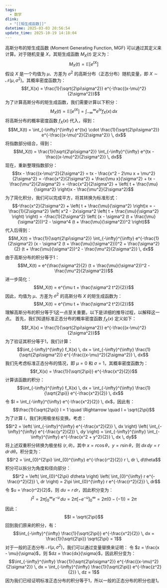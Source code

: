 ```yaml
---
tags:
  - 数学
dlink:
  - "[[矩生成函数]]"
datetime: 2025-03-03 20:56:54
update_time: 2025-10-19 14:18:04
---
```

高斯分布的矩生成函数 (Moment Generating Function, MGF) 可以通过其定义来计算。对于随机变量 $X$，其矩生成函数 $M_X(t)$ 定义为：
$$M_X(t) = \mathbb{E}[e^{tX}]$$
假设 $X$ 是一个均值为 $\mu$、方差为 $\sigma^2$ 的高斯分布（正态分布）随机变量，即 $X \sim \mathcal{N}(\mu, \sigma^2)$。其概率密度函数为：
$$f_X(x) = \frac{1}{\sqrt{2\pi\sigma^2}} e^{-\frac{(x-\mu)^2}{2\sigma^2}}$$
为了计算高斯分布的矩生成函数，我们需要计算以下积分：
$$M_X(t) = \mathbb{E}[e^{tX}] = \int_{-\infty}^{\infty} e^{tx} f_X(x) \, dx$$
将高斯分布的概率密度函数 $f_X(x)$ 代入，得到：
$$M_X(t) = \int_{-\infty}^{\infty} e^{tx} \cdot \frac{1}{\sqrt{2\pi\sigma^2}} e^{-\frac{(x-\mu)^2}{2\sigma^2}} \, dx$$
将指数部分结合，得到：
$$M_X(t) = \frac{1}{\sqrt{2\pi\sigma^2}} \int_{-\infty}^{\infty} e^{tx - \frac{(x-\mu)^2}{2\sigma^2}} \, dx$$
现在，重新整理指数部分：
$$tx - \frac{(x-\mu)^2}{2\sigma^2} = tx - \frac{x^2 - 2\mu x + \mu^2}{2\sigma^2} = -\frac{x^2}{2\sigma^2} + \frac{\mu x}{\sigma^2} + tx - \frac{\mu^2}{2\sigma^2} = -\frac{x^2}{2\sigma^2} + \left( t + \frac{\mu}{\sigma^2} \right)x - \frac{\mu^2}{2\sigma^2}$$
为了简化积分，我们可以完成平方，将其转换为标准形式：
$$-\frac{x^2}{2\sigma^2} + \left( t + \frac{\mu}{\sigma^2} \right)x = -\frac{1}{2\sigma^2} \left( x^2 - 2x\sigma^2 \left( t + \frac{\mu}{\sigma^2} \right) \right) = -\frac{1}{2\sigma^2} \left( (x - \sigma^2 (t + \frac{\mu}{\sigma^2}))^2 - \sigma^4 (t + \frac{\mu}{\sigma^2})^2 \right)$$
代入后得到：
$$M_X(t) = \frac{1}{\sqrt{2\pi\sigma^2}} \int_{-\infty}^{\infty} e^{-\frac{1}{2\sigma^2} (x - \sigma^2 (t + \frac{\mu}{\sigma^2}))^2 + \frac{\sigma^2}{2} (t + \frac{\mu}{\sigma^2})^2 - \frac{\mu^2}{2\sigma^2}} \, dx$$
由于高斯分布的积分等于1：
$$M_X(t) = e^{\frac{\sigma^2}{2} (t + \frac{\mu}{\sigma^2})^2 - \frac{\mu^2}{2\sigma^2}}$$
进一步简化：
$$M_X(t) = e^{\mu t + \frac{\sigma^2 t^2}{2}}$$
因此，均值为 $\mu$、方差为 $\sigma^2$ 的高斯分布 $X$ 的矩生成函数为：
$$M_X(t) = e^{\mu t + \frac{\sigma^2 t^2}{2}}$$
理解高斯分布的积分等于1这一点至关重要。以下是详细的推导过程，以解释这一点。
首先，我们知道标准正态分布的概率密度函数 $f_X(x)$ 定义如下：
$$f_X(x) = \frac{1}{\sqrt{2\pi\sigma^2}} e^{-\frac{(x-\mu)^2}{2\sigma^2}}$$
为了验证其积分等于1，我们计算：
$$\int_{-\infty}^{\infty} f_X(x) \, dx = \int_{-\infty}^{\infty} \frac{1}{\sqrt{2\pi\sigma^2}} e^{-\frac{(x-\mu)^2}{2\sigma^2}} \, dx$$
我们先考虑标准正态分布的情况，即 $\mu = 0$ 和 $\sigma = 1$，其概率密度函数为：
$$f_X(x) = \frac{1}{\sqrt{2\pi}} e^{-\frac{x^2}{2}}$$
计算该函数的积分：
$$\int_{-\infty}^{\infty} f_X(x) \, dx = \int_{-\infty}^{\infty} \frac{1}{\sqrt{2\pi}} e^{-\frac{x^2}{2}} \, dx$$
令 $I = \int_{-\infty}^{\infty} e^{-\frac{x^2}{2}} \, dx$，因此有：
$$\frac{1}{\sqrt{2\pi}} I = 1 \quad \Rightarrow \quad I = \sqrt{2\pi}$$
为了计算 $I$，我们利用极坐标变换。考虑：
$$I^2 = \left( \int_{-\infty}^{\infty} e^{-\frac{x^2}{2}} \, dx \right) \left( \int_{-\infty}^{\infty} e^{-\frac{y^2}{2}} \, dy \right) = \int_{-\infty}^{\infty} \int_{-\infty}^{\infty} e^{-\frac{x^2 + y^2}{2}} \, dx \, dy$$
将上述双重积分转换为极坐标 $(r, \theta)$，其中 $x = r \cos \theta$，$y = r \sin \theta$，则 $dx \, dy = r \, dr \, d\theta$。积分变为：
$$I^2 = \int_{0}^{2\pi} \int_{0}^{\infty} e^{-\frac{r^2}{2}} r \, dr \, d\theta$$
积分可以拆分为角度和径向部分：
$$I^2 = \left( \int_{0}^{2\pi} d\theta \right) \left( \int_{0}^{\infty} r e^{-\frac{r^2}{2}} \, dr \right) = 2\pi \int_{0}^{\infty} r e^{-\frac{r^2}{2}} \, dr$$
令 $u = \frac{r^2}{2}$，则 $du = r \, dr$，因此积分变为：
$$I^2 = 2\pi \int_{0}^{\infty} e^{-u} \, du = 2\pi \left[ -e^{-u} \right]_{0}^{\infty} = 2\pi (0 - (-1)) = 2\pi$$
因此：
$$I = \sqrt{2\pi}$$
回到我们原来的积分，有：
$$\int_{-\infty}^{\infty} \frac{1}{\sqrt{2\pi}} e^{-\frac{x^2}{2}} \, dx = \frac{1}{\sqrt{2\pi}} \sqrt{2\pi} = 1$$
对于一般的正态分布 $\mathcal{N}(\mu, \sigma^2)$，我们可以通过变量替换来证明：
令 $z = \frac{x - \mu}{\sigma}$，则 $dz = \frac{dx}{\sigma}$，因此积分变为：
$$\int_{-\infty}^{\infty} \frac{1}{\sqrt{2\pi\sigma^2}} e^{-\frac{(x-\mu)^2}{2\sigma^2}} \, dx = \int_{-\infty}^{\infty} \frac{1}{\sqrt{2\pi}} e^{-\frac{z^2}{2}} \, dz = 1$$
因为我们已经证明标准正态分布的积分等于1，所以一般的正态分布的积分也是1。
